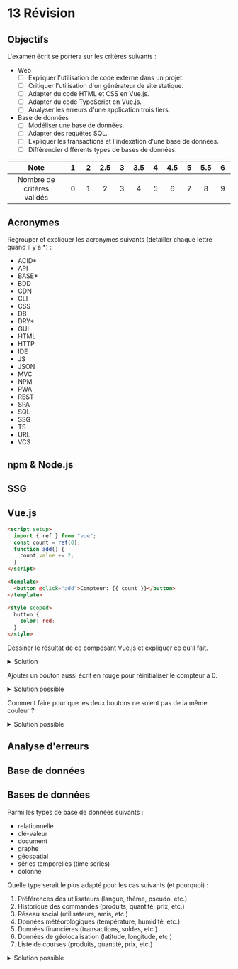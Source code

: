 # 13 Révision

## Objectifs

L'examen écrit se portera sur les critères suivants :

- Web
  - [ ] Expliquer l'utilisation de code externe dans un projet.
  - [ ] Critiquer l'utilisation d'un générateur de site statique.
  - [ ] Adapter du code HTML et CSS en Vue.js.
  - [ ] Adapter du code TypeScript en Vue.js.
  - [ ] Analyser les erreurs d'une application trois tiers.
- Base de données
  - [ ] Modéliser une base de données.
  - [ ] Adapter des requêtes SQL.
  - [ ] Expliquer les transactions et l'indexation d'une base de données.
  - [ ] Différencier différents types de bases de données.

|            Note            | &nbsp;1&nbsp; | &nbsp;2&nbsp; | 2.5 | &nbsp;3&nbsp; | 3.5 | &nbsp;4&nbsp; | 4.5 | &nbsp;5&nbsp; | 5.5 | &nbsp;6&nbsp; |
| :------------------------: | :-----------: | :-----------: | :-: | :-----------: | :-: | :-----------: | :-: | :-----------: | :-: | :-----------: |
| Nombre de critères validés |       0       |       1       |  2  |       3       |  4  |       5       |  6  |       7       |  8  |       9       |

## Acronymes

Regrouper et expliquer les acronymes suivants (détailler chaque lettre quand il y a \*) :

- ACID\*
- API
- BASE\*
- BDD
- CDN
- CLI
- CSS
- DB
- DRY\*
- GUI
- HTML
- HTTP
- IDE
- JS
- JSON
- MVC
- NPM
- PWA
- REST
- SPA
- SQL
- SSG
- TS
- URL
- VCS

## npm & Node.js

## SSG

## Vue.js

```html showLineNumbers
<script setup>
  import { ref } from "vue";
  const count = ref(0);
  function add() {
    count.value += 2;
  }
</script>

<template>
  <button @click="add">Compteur: {{ count }}</button>
</template>

<style scoped>
  button {
    color: red;
  }
</style>
```

Dessiner le résultat de ce composant Vue.js et expliquer ce qu'il fait.

<details>
<summary>Solution</summary>

[Code interactif](https://play.vuejs.org/#eNp9kT9PwzAQxb+K5YmKKkXAVNKKP+oAAyBg9BKcS3Hr2JZ9LkVRvjtnpy0dgCWK7717/t254zfOFZsIfMrLIL1yyAJgdHNhGFOtsx5Zxzw0rGeNty0TnNyCXyVdWhOQvtEgmyXTydkoC000EpU1rKrrkxHrUi3ZyVhsKh2Bnc7Yebb2wpST4Wa6kw4IrdMVQiYo3yMi5VxLreR6JjgFCj6/s61DiH7Kum53f9+Xk8FMjeXkKIWOAb80sCCtgzrn7mIPYNpSlof6CCm1zPmYI7WZRi2LVbCG1pR7BJeEoDT4J5cGDYITy5BGkFrbz4dcQx9hvK/LD5DrX+qrsE01wZ89BPAb2u9Bw8ovAQd58foIW/o/iK2toyb3P+ILBKtjYhxst9HUhH3ky7T3+amVWb6FxRbBhP1QCTQvJfvz66ft/zX6D+5FcblbZs/7b9HBzE8=)

Il affiche un bouton écrit "Compteur: 0" en rouge. À chaque clic, le compteur augmente de 2 (0, 2, 4, 6, &hellip;).

</details>

Ajouter un bouton aussi écrit en rouge pour réinitialiser le compteur à 0.

<details>
<summary>Solution possible</summary>

```html showLineNumbers
<script setup>
  import { ref } from "vue";
  const count = ref(0);
  function add() {
    count.value += 2;
  }
  // highlight-start
  function reset() {
    count.value = 0;
  }
  // highlight-end
</script>

<template>
  <button @click="add">Compteur: {{ count }}</button>
  <!-- highlight-next-line -->
  <button @click="reset">Réinitialiser</button>
</template>

<style scoped>
  button {
    color: red;
  }
</style>
```

[Code interactif](https://play.vuejs.org/#eNp9kk1OwzAQha9ieUVF1VbAqqQVP+oCFoAKy2yCMy1uHduyx6UoyoE4Bxdj7LQlSIVNFM+8N/6e7ZpfWzvYBOBjnnnhpEXmAYOd5poxWVnjkNXMwYI1bOFMxXJO6pxfxr4w2iN9g0Y2iaKTUS81FkELlEazoixPeqyOtSgn4WBTqADsdMLOkrT5pXdAux93TNhob8iGLSpB0gKhsqpASMjZa0CkQVdCSbGe5JwIcj69NZVFCG7M6noH3DTZsBUfNyYUss6/PqWWKAslPbiOJxt2dqalxw8FzAtjoUwjdxMPWZSh/R2UnRjRMuV9jmTTC7kcrLzRdBfJk3NB2FKBe7TxdHzOib+dRsGUMu/3qYYuQH9fF28g1kfqK7+NtZw/xWRuQ5d46GHhljFsbM+eH2BL/4dmZcqgSP1Pcw7eqBAZW9lN0CVhd3SJ9i69J6mXL362RdB+HyqCpkNJ+vTE4o39Ff0H93xwsTvMhjffHafvnQ==)

</details>

Comment faire pour que les deux boutons ne soient pas de la même couleur ?

<details>
<summary>Solution possible</summary>

En utilisant une classe CSS différente pour chaque bouton.

```html showLineNumbers
<script setup>
  import { ref } from "vue";
  const count = ref(0);
  function add() {
    count.value += 2;
  }
  function reset() {
    count.value = 0;
  }
</script>

<template>
  <button @click="add">Compteur: {{ count }}</button>
  <!-- highlight-next-line -->
  <button @click="reset" class="reset">Réinitialiser</button>
</template>

<style scoped>
  button {
    color: red;
  }
  /* highlight-start */
  .reset {
    color: blue;
  }
  /* highlight-end */
</style>
```

</details>

## Analyse d'erreurs

## Base de données

## Bases de données

Parmi les types de base de données suivants :

- relationnelle
- clé-valeur
- document
- graphe
- géospatial
- séries temporelles (time series)
- colonne

Quelle type serait le plus adapté pour les cas suivants (et pourquoi) :

1. Préférences des utilisateurs (langue, thème, pseudo, etc.)
2. Historique des commandes (produits, quantité, prix, etc.)
3. Réseau social (utilisateurs, amis, etc.)
4. Données météorologiques (température, humidité, etc.)
5. Données financières (transactions, soldes, etc.)
6. Données de géolocalisation (latitude, longitude, etc.)
7. Liste de courses (produits, quantité, prix, etc.)

<details>
<summary>Solution possible</summary>

1. clé-valeur : les préférences des utilisateurs sont des données simples qui peuvent être stockées dans une base clé-valeur. Chaque paramètre est associé à une clé unique.
2. document : l'historique des commandes est une donnée plus complexe qui peut être stockée dans un document. Chaque commande est un document qui contient les produits, la quantité, le prix, etc.
   - ou relationnelle si on lie les produits à une table de produits.
3. graphe : un réseau social est un graphe où les utilisateurs sont des nœuds et les relations d'amitié sont des arêtes.
4. time series : les données météorologiques une valeur à un instant donné.
5. relationnelle : les données financières sont structurées en tables avec des relations entre elles.
6. géospatial : les index sont des données géolocalisées (latitude, longitude).
7. clé-valeur : produits comme clé et quantité comme valeur par exemple.

</details>
